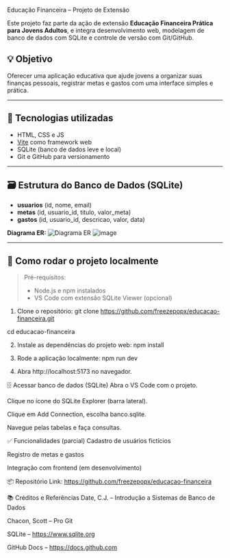  Educação Financeira – Projeto de Extensão

Este projeto faz parte da ação de extensão **Educação Financeira Prática para Jovens Adultos**, e integra desenvolvimento web, modelagem de banco de dados com SQLite e controle de versão com Git/GitHub.

## 💡 Objetivo

Oferecer uma aplicação educativa que ajude jovens a organizar suas finanças pessoais, registrar metas e gastos com uma interface simples e prática.

---

## 🧰 Tecnologias utilizadas

- HTML, CSS e JS
- [Vite](https://vitejs.dev) como framework web
- SQLite (banco de dados leve e local)
- Git e GitHub para versionamento

---

## 🗃️ Estrutura do Banco de Dados (SQLite)

- **usuarios** (id, nome, email)
- **metas** (id, usuario_id, titulo, valor_meta)
- **gastos** (id, usuario_id, descricao, valor, data)

**Diagrama ER:**
![Diagrama ER]()
![image](https://github.com/user-attachments/assets/c47ee947-4ac9-41de-841b-12cfa54d1fbf)

---

## 🚀 Como rodar o projeto localmente

> Pré-requisitos:
> - Node.js e npm instalados
> - VS Code com extensão SQLite Viewer (opcional)

1. Clone o repositório:
git clone https://github.com/freezepopx/educacao-financeira.git

cd educacao-financeira

2. Instale as dependências do projeto web:
npm install

3. Rode a aplicação localmente:
npm run dev

4. Abra http://localhost:5173 no navegador.

🗄️ Acessar banco de dados (SQLite)
Abra o VS Code com o projeto.

Clique no ícone do SQLite Explorer (barra lateral).

Clique em Add Connection, escolha banco.sqlite.

Navegue pelas tabelas e faça consultas.

✅ Funcionalidades (parcial)
 Cadastro de usuários fictícios

 Registro de metas e gastos

 Integração com frontend (em desenvolvimento)

📦 Repositório
Link: https://github.com/freezepopx/educacao-financeira

📚 Créditos e Referências
Date, C.J. – Introdução a Sistemas de Banco de Dados

Chacon, Scott – Pro Git

SQLite – https://www.sqlite.org

GitHub Docs – https://docs.github.com
